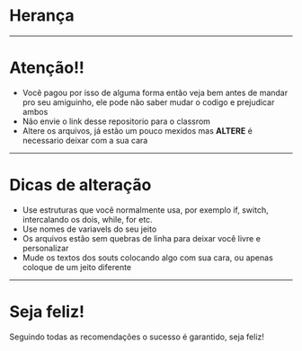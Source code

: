 # Herança
***
# Atenção!!
* Você pagou por isso de alguma forma então veja bem antes de mandar pro seu amiguinho, ele pode não saber mudar o codigo e prejudicar ambos
* Não envie o link desse repositorio para o classrom
* Altere os arquivos, já estão um pouco mexidos mas **ALTERE** é necessario deixar com a sua cara
***
# Dicas de alteração
* Use estruturas que você normalmente usa, por exemplo if, switch, intercalando os dois, while, for etc.
* Use nomes de variavels do seu jeito
* Os arquivos estão sem quebras de linha para deixar você livre e personalizar
* Mude os textos dos souts colocando algo com sua cara, ou apenas coloque de um jeito diferente
***
# Seja feliz!
Seguindo todas as recomendações o sucesso é garantido, seja feliz!

